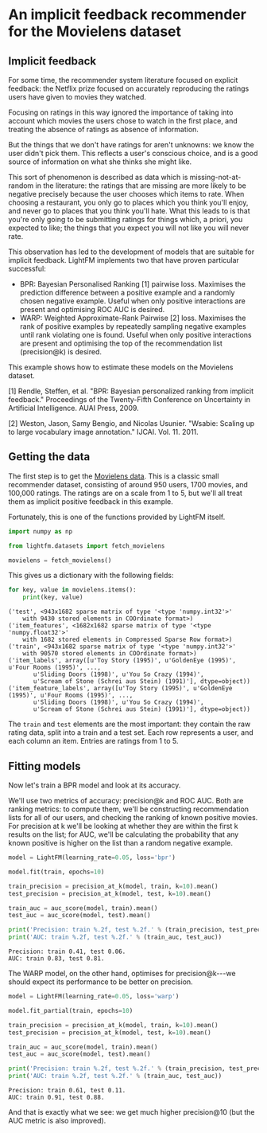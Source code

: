 
# An implicit feedback recommender for the Movielens dataset

## Implicit feedback
For some time, the recommender system literature focused on explicit feedback: the Netflix prize focused on accurately reproducing the ratings users have given to movies they watched.

Focusing on ratings in this way ignored the importance of taking into account which movies the users chose to watch in the first place, and treating the absence of ratings as absence of information.

But the things that we don't have ratings for aren't unknowns: we know the user didn't pick them. This reflects a user's conscious choice, and is a good source of information on what she thinks she might like. 

This sort of phenomenon is described as data which is missing-not-at-random in the literature: the ratings that are missing are more likely to be negative precisely because the user chooses which items to rate. When choosing a restaurant, you only go to places which you think you'll enjoy, and never go to places that you think you'll hate. What this leads to is that you're only going to be submitting ratings for things which, a priori, you expected to like; the things that you expect you will not like you will never rate.

This observation has led to the development of models that are suitable for implicit feedback. LightFM implements two that have proven particular successful:

- BPR: Bayesian Personalised Ranking [1] pairwise loss. Maximises the prediction difference between a positive example and a randomly chosen negative example. Useful when only positive interactions are present and optimising ROC AUC is desired.
- WARP: Weighted Approximate-Rank Pairwise [2] loss. Maximises the rank of positive examples by repeatedly sampling negative examples until rank violating one is found. Useful when only positive interactions are present and optimising the top of the recommendation list (precision@k) is desired.

This example shows how to estimate these models on the Movielens dataset.

[1] Rendle, Steffen, et al. "BPR: Bayesian personalized ranking from implicit feedback." Proceedings of the Twenty-Fifth Conference on Uncertainty in Artificial Intelligence. AUAI Press, 2009.

[2] Weston, Jason, Samy Bengio, and Nicolas Usunier. "Wsabie: Scaling up to large vocabulary image annotation." IJCAI. Vol. 11. 2011.


## Getting the data
The first step is to get the [Movielens data](http://grouplens.org/datasets/movielens/100k/). This is a classic small recommender dataset, consisting of around 950 users, 1700 movies, and 100,000 ratings. The ratings are on a scale from 1 to 5, but we'll all treat them as implicit positive feedback in this example.


Fortunately, this is one of the functions provided by LightFM itself.


```python
import numpy as np

from lightfm.datasets import fetch_movielens

movielens = fetch_movielens()
```

This gives us a dictionary with the following fields:


```python
for key, value in movielens.items():
    print(key, value)
```

    ('test', <943x1682 sparse matrix of type '<type 'numpy.int32'>'
    	with 9430 stored elements in COOrdinate format>)
    ('item_features', <1682x1682 sparse matrix of type '<type 'numpy.float32'>'
    	with 1682 stored elements in Compressed Sparse Row format>)
    ('train', <943x1682 sparse matrix of type '<type 'numpy.int32'>'
    	with 90570 stored elements in COOrdinate format>)
    ('item_labels', array([u'Toy Story (1995)', u'GoldenEye (1995)', u'Four Rooms (1995)', ...,
           u'Sliding Doors (1998)', u'You So Crazy (1994)',
           u'Scream of Stone (Schrei aus Stein) (1991)'], dtype=object))
    ('item_feature_labels', array([u'Toy Story (1995)', u'GoldenEye (1995)', u'Four Rooms (1995)', ...,
           u'Sliding Doors (1998)', u'You So Crazy (1994)',
           u'Scream of Stone (Schrei aus Stein) (1991)'], dtype=object))


The `train` and `test` elements are the most important: they contain the raw rating data, split into a train and a test set. Each row represents a user, and each column an item. Entries are ratings from 1 to 5.

## Fitting models

Now let's train a BPR model and look at its accuracy.

We'll use two metrics of accuracy: precision@k and ROC AUC. Both are ranking metrics: to compute them, we'll be constructing recommendation lists for all of our users, and checking the ranking of known positive movies. For precision at k we'll be looking at whether they are within the first k results on the list; for AUC, we'll be calculating the probability that any known positive is higher on the list than a random negative example.


```python
model = LightFM(learning_rate=0.05, loss='bpr')

model.fit(train, epochs=10)

train_precision = precision_at_k(model, train, k=10).mean()
test_precision = precision_at_k(model, test, k=10).mean()

train_auc = auc_score(model, train).mean()
test_auc = auc_score(model, test).mean()

print('Precision: train %.2f, test %.2f.' % (train_precision, test_precision))
print('AUC: train %.2f, test %.2f.' % (train_auc, test_auc))
```

    Precision: train 0.41, test 0.06.
    AUC: train 0.83, test 0.81.


The WARP model, on the other hand, optimises for precision@k---we should expect its performance to be better on precision.


```python
model = LightFM(learning_rate=0.05, loss='warp')

model.fit_partial(train, epochs=10)

train_precision = precision_at_k(model, train, k=10).mean()
test_precision = precision_at_k(model, test, k=10).mean()

train_auc = auc_score(model, train).mean()
test_auc = auc_score(model, test).mean()

print('Precision: train %.2f, test %.2f.' % (train_precision, test_precision))
print('AUC: train %.2f, test %.2f.' % (train_auc, test_auc))
```

    Precision: train 0.61, test 0.11.
    AUC: train 0.91, test 0.88.


And that is exactly what we see: we get much higher precision@10 (but the AUC metric is also improved).

